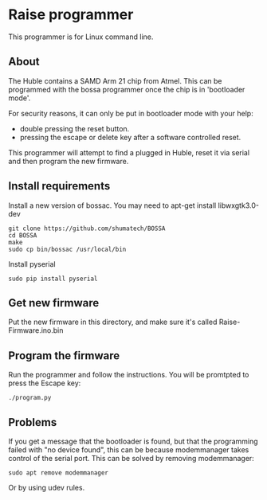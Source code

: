 # Raise programmer

This programmer is for Linux command line.

## About

The Huble contains a SAMD Arm 21 chip from Atmel. This can be programmed with the bossa programmer once
the chip is in 'bootloader mode'.

For security reasons, it can only be put in bootloader mode with your help:

* double pressing the reset button.
* pressing the escape or delete key after a software controlled reset.

This programmer will attempt to find a plugged in Huble, reset it via serial and then program the new firmware.

## Install requirements

Install a new version of bossac. You may need to apt-get install libwxgtk3.0-dev

    git clone https://github.com/shumatech/BOSSA
    cd BOSSA
    make
    sudo cp bin/bossac /usr/local/bin

Install pyserial

    sudo pip install pyserial

## Get new firmware

Put the new firmware in this directory, and make sure it's called Raise-Firmware.ino.bin

## Program the firmware

Run the programmer and follow the instructions. You will be promtpted to press the Escape key:

    ./program.py

## Problems

If you get a message that the bootloader is found, but that the programming failed with "no device found",
this can be because modemmanager takes control of the serial port. This can be solved by removing modemmanager:

    sudo apt remove modemmanager

Or by using udev rules.
